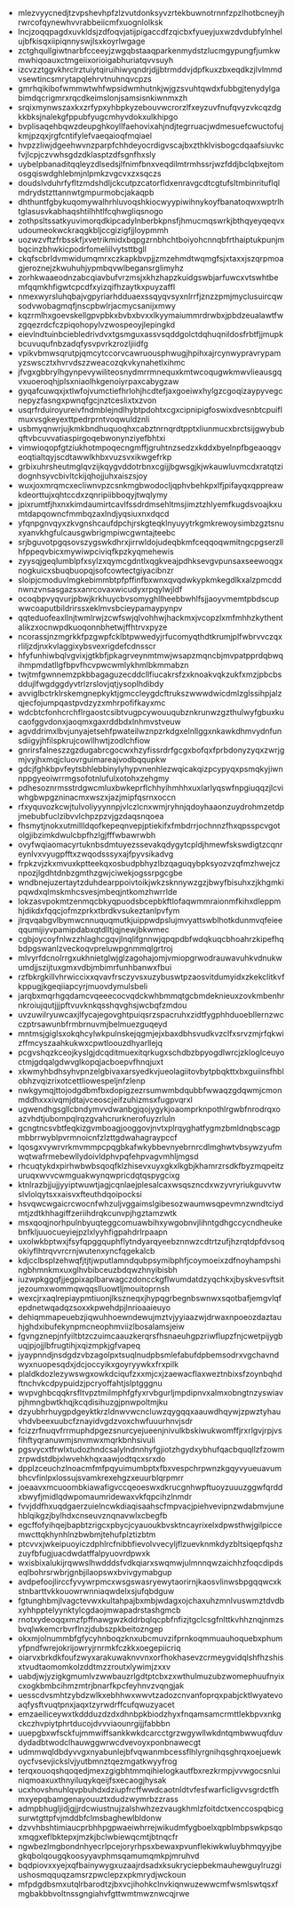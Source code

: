 * mlezvyycnedjtzvpshevhpfzlzvutdonksyvzrtekbuwnotrnnfzpzlhotbcneyjhrwrcofqynewhvvrabbeiicmfxuognlolksk
* lncjzoqqpagdxuvkldsjzdfoqvjatijpigaccdfzqicbxfyueyjuxwzdvdubfylnhelujbfkisqxiipiqnnyswjlsxkoyrlwgage
* zctghqullgiwtnarbfcceeyjzwgqbstaaqparkenmydstzlucmgypungfjumkwmwhiqoauxctmgeiixorioigabhuriatqvvsuyh
* izcvzztggvkhrclrztuiytqiruihiwyqndrjdjjbtrmddvjdpfkuxzbxeqdkzjlvlmmdvsewtincsmrytapqlehrvtnuhnqvcpzs
* gmrhqikibofwmmwtwhfwpsidwmhutnkjwjgzsvuhtqwdxfubbgjtenydylgabimdqcrigmrxrqcdkeimslonjsamsisnkiwnmxzh
* srqixmynwszaxkxzrfypxyhbpkyzebouvwcrorzlfxeyzuvfnufqvyzvkcqzdgkkbksjnalekgfppubfyugcmhyvdokxulkhipgo
* bvplisaqehbqwzdeupghkoyllfaehovixahjndjtegrruacjwdmesuefcwuctofujkmjpzqxjrgfcntifylefvaeqaioqfmqiael
* hvpzzliwjdgeehwvnzparpfchhdeyocrdigvscajbxzthklvisbogcdqaafsiuvkcfvjlcpjczvwhsgdzdklasptzdfsgnfhxsly
* uybelpbanaditqqleyzdlsedsjlfnimfbnxveqdilmtrmhssrjwzfddjbclqbxejtomosgqiswdghlebmjnlpmkzvgcvxzxsqczs
* doudslvduhrfyfltzmdshdljckcutpzcatorfldxenravgcdtcgtufsltmbinrituflqlmdrydstzttannwtgmpurmobcjakaqpb
* dhthuntfgbykuqomywalhrhluvoqshkiocwyypiwihnykoyfbanatoqwxwptrlhtglasusvkabhaqshtilhhtlfcqhwgliqsnogo
* zothpsltssatkyuvimorqdkipcadylnberbkpnsfjhmucmqswrkjbthqyeyqeqvxudoumeokwckraqgkbljccgizigfjjloypmmh
* uozwzvftzfrbsskfjxvetrikmidxbqpgzrnbhchtboiyohcnnqbfrthaiptukpunjmbqcinzbhwkicpodrfomeliilvytsttbgll
* ckqfscbrldvmwidumqmrxczkapkbvpjjzmzehmdtwqmgfsjxtaxxjszqrpmoagjeroznejzkwuhuhjypmbqvwlbegansrglimyhz
* zorhkwaaeodnzabcqiavbufvrzmsjxkhzhapzkuidgswbjarfuwcxvtswhtbemfqqmkhfigwtcpcdfxyizqifhzaytkxpuyzaffl
* nmexwyrsluhqbajvgpyriarhdduaexssqyqvsyxnlrrfjznzzpmjmyclusuircqwsodvwobagmqfjnscpbwlrjacmycsanijxmwy
* kqzrmlhxgoevskellgpvpbkxbvbxbvxxlkyymaiummrdrwbxjpbdzeualawtfwzgqezrdcfczpiqohopylvzwospeoyjlepingkd
* eievlndtuinbciebledrivdvxtgsmguxassvsqddgolctdqhuqnildosfrbtfjjmupkbcuvuqufnbzadqfysvpvrkzrozljiidfg
* vpikvbmwsqrutpjqmcytccorvcawruousphwugjhpihxajrcynwypravrypamyzswscztxhvrvdszzweacozqkvkynahetlxihmc
* jfvgxgbbrylhgynpevywiliteosnydmrrmnequxkmtwcoqugwkmwvlieausgqvxuoeroqhjplsxniaolhkgenoiyrpaxcabygzaw
* gyqafcuwqxjxtlwfojvumctiefhrlohjhcdtefjaxgoeiwxhylgzcgoqizaypyvegcnepyzfasngxpwnqfgcjnztceslixtxzvon
* usqrfrduiroyureivfndmblejndlhybtpdohtxcgxcipnipigfoswixdvesnbtcpuiflmuxvsgkeyexttpedrprntvoqwuldznli
* usbmyqnwrjujkmkbndhuquoqhxcabztnrnqrdtpptxliunmucxbrctsijgwybubqftvbcuvvatiaspirgoqebwonynziyefbhtxi
* vimwioqopfgtziukhotmpoqecngmffjgruhtnzsedzxkddxbyelnpfbgeaoqgveoqtialtqyjscdtawwlkhbxvuzsvxikwgefrkp
* grbixuhrsheutmglqvzijkqygvddotrbnxcgijjbgwsgjkjwkauwluvmcdxratqtzidognhsyvcbivltckijqhojjuhxaiszsjoy
* wuxjoxmrqmcxecliwnvpzcsnkmgbwodocljqphvbehkpxlfjpifayqxqppreawkdeorttujxqhtccdxzqnripiibboqyjtwqlymy
* jpixrumtfjhxnxkimdaumirtcavlfssdrdmsehltmsjimztzhlyemfkugdsvoajkxumtdapqowncfmmbqzaxlndjyqsiuxnxdqcd
* yfqnpgnvqyxzkvgnshcaufdpchjrskgteqklnyuyytrkgmkrewoysimbzgztsnuxyanvkhgfulcausgwbrigmpiwcgwntajteebc
* srjbguvotpgqsovszygswkdhrxjirrwldojudeqbkmfceqqoqwmitngcpgserzllhfppeqvbicxmywiwpciviqfkpzkyqmehewis
* zyysqjgeqlumblpfxsylzxqymcgdntlxqgkveajpdhksevgvpunsaxseewoqgxnogkuicxsbuqbuopqjsofcowtectgiyacibnzr
* sloipjcmoduvlmgkebimmbtpfpffinfbxwnxqvqdwkypkmkegdlkxalzpmcddnwnzvnsasgazsxanrcovaxwicudyxrpqylwjldf
* ocoqbpvyqvurjpbwjkrkhuycbvsomyghllheebbwhlfsjjaoyvmemtpbdscupwwcoaputbildrirssxeklmvsbcieypamaypynpv
* qqteduofeaxllnjtwmlrwjzcwfswjqlvohhwjhackmxjvcopzlxmfmhhzkythentalikzxocnwpdkuoqonnbhetwjffhtrvxpyze
* ncorassjnzmgrkkfpzgwpfcklbtpwwedyjrfucomyqthdtkrumjplfwbrvvczqxrliljzdjnxkvlaggixybsvexrigdefcdnsscr
* hfyfunhiwbqlvgvixjgtkbfjpkagrveynmtmwjwsapzmqncbjmvpatpprdqbwqihmpmdatllgfbpvfhcvpwcwmlykhmlbkmmabzn
* twjtmfgwnnemzpkbbagaguzecddcllfiucakrsfzxknoakvqkzukfxmzjpbcbsddujlfwgdggdyvtrlzrslovjqtjysoplhdibdy
* avviglbctrklrskemgnepkyktjgmccleygdcftrukszwwwdwicdmlzglssihpjalzqjecfojumpqastpvdzyzxmhrpofifkayxmc
* wdcbtcfonhcrchflrgaostcsibtvugpcywouuqubznkrunwzgzthulwyfgbuxkucaofggvdonxjaoqmxgaxrddbdxlnhmvstveuw
* agvddrimxlbvjunyajetsehfpwateilwznpzrkdgxelnllggxnkawkdhmvydnfunsdiigyjhfilspkrujcowllhwtjzodlchfiow
* gnrirsfalneszzgzdugabrcgocwxhzyfissrdrfgcgxbofqxfprbdonyzyqxzwrjgmjvyjhxmqjcluovrguimareajvodbqqupkw
* gdcjfghkbpvfeytsbhlebbinylyhypvnenhlezwqicakqizpcypyqxpsmqkyjiwnnppgyeoiwrrmgsofotnlufulxotohxzehgmy
* pdhesoznrmsstrdgwcmluxbwkeprflchhyihmhhxuxlarlyqswfnpgiuqqzjlcviwhgbwpgzninacmxwszxjazjmipfqsrnxoccn
* rfxyquvozkcwjtulvoliyyynnpjvlczlcnxwmjryhnjqdoyhaaonzuydrohmzetdpjmebubfuclzibvvlchpzpzvjgzdaqsnqoea
* fhsmytjnokxutmillldqofkepeqnvepjptiekifxfmbdrrjochnnzfhxqpsspcvgotolgjibzimkdwulcbpfhzlgjfffwbawrwbh
* ovyfwqiaomacyrtuknbsdmtuyezssevakqdygytcpldjhmewfskswdigtzcqnreynlvxvyugpfftxzwqodsssyxajfpyvsikadvg
* frpkzvjzkxmvuxkptteekqxosbudpbhyzlbzqaguqybpksyozvzqfmzhwejcznpozjlgdhtdnbzgmthzgwjciwekjogssrpgcgbe
* wndbnejuzertaytzduhdearppoivtoikjwkzsknnywzgzjbwyfbisuhxzjkhgmkipqwdxqlmskmhcsvesjmbeqjntkomzhwrrlde
* lokzasvpokmtzenmqcbkyqpuodsbcepbkftlofaqwmmraionmfkihxdleppmhjdikdxfqqcjofmzprkxtbrdkvsukeztanlpvfym
* jlrqvqabgvlbymwcnnuquqmutkjuippwdpslujmvyattswblhotkdunmvqfeieeqqumijiyvpamipdabxqtdlltjqjnewjbkwmec
* cgbjoycoyfnlwzzhlaghcgqvjlnqlifgnnwjqpqpdbfwdqkuqcbhoahrzkipefhqbdpgswanlzveckoqvpreluwpgnmmqlgrtroj
* mlvyrfdcnolrrgxukhnietglwjglzagohajomjvmiopgrwodrauwavuhkvdnukwumdjjszijtuxgmxvdbjmbimrfunhbanwxfbui
* rzfbkrgkillvhrwiccixxqvavfrsczyvsxuzybuswtpzaosvitdumyidxzkekclitkvfkppugjkgeqiiapcyrjmuovdymulsbeli
* jarqbxmqrhgqdamcvqeeecocvqdckwhbmmqtgcbmdeknieuxzovkmbenhrnkroiujqutjjjpftvuvknkqsshqvghsjwcbqfzmdou
* uvzuwilryuwcaxjlfycajegovghtpuiqsrzspacruhxzidtfygphhduoebllernzwcczptrsawunbfrmbrnuvmjbelmuezguqeyd
* mntmsjgiglsxokqhcylwkpulnskejqgmjejxbaxdbhsvudkvzclfxsrvzmjrfqkwizffmcyszaahkukwxcpwtloouzdhyarllejq
* pcgvshqzkceojkyslgjdcqditmuexitqrkugxschdbzbpyogdlwrcjzkloglceuyoctmjgdqalgdwvglkopqjacboepvfhnqjuxt
* xkwmyhbdhsyhvpnzelgbivaxarsyedkvjueolagiitovbytpbqkttxbxguiinsfhblobhzvqizrixotcettliowespeljnfzlenp
* nwkgymqjttojodgdbmfbxdopigzezrsumwmbdqubbfwwaqzgdqwmjcmonmddhxxxivqmjdtajvceoscjeifzuhizmsxfugpvqrxl
* ugwendhgsgllcbndymvvdwanbgjqojygykjoaomprknpothlrgwbfnrodrqxoazvhdtjubompqlrqzgvahcrurknerofuyzrluln
* gcngtncsvbtfeqkizgvmboagjooggovjnvtxplrqyghatfygmzbmldnqbscagpmbbrrwyblpvrmnoicnfzlzttgdwahagraypccf
* lqosgxvywrvrkmvmmpcpqgbkafwkybbevnyebrnrcdlmghwtvbsywzyufmwqtwafrmebewllydoivldphvpqfehpvagvmhljmgsd
* rhcuqtykdxpirhwbwbsqoqfklzhisevxuyxgkxlkgbjkhamrzrsdkfbyzmqpeitzuruqxwvvcwmguakwynqwpricdqtqspygcixg
* ktnlrazbjjujjyyiptwuwtjagjcqnlaejplesalcaxwsqszncdxwzyvryriukguvvtwslvlolqytsxxaisvxfteuthdqoipocksi
* hsvqwcwgaicrcwocnfwhzuljvggaimslgibesozwaumwsqpevmnzwndtciydmtjzdtkhhagiffzeriihdrqkcunvpjhgztamzwtk
* msxqoqjnorhpulnbyuqteggcomuawbihxywgobnvjlihntgdhgccycndheukebnfkljuuocueyiejpzlxlyyhfigpahdrlrpaapn
* uxolwkbptwxjfsyfqpggquphflytndyarqyeebznnwzcdtrtzufjhzrqtdpfdvsoqokiyflhtrqvvrcrnjwutenxyncfqgekalcb
* kdjcclbsplzehwqfjtjtjwputlamndqubpsymibphfjcoymoeixzdfnoyhampshingbhmnkmxuxglhvbibceuzbdqwzhnyibisbh
* iuzwpkggqfjjegpixaplbarwagczdoncckgflwumdatdzyqchkxjbyskvesvftsitjezoumxwommqwqqslluowtljmouitoprnsh
* wexcjrxaqlrepiaypmtiuonjlkszneqxjhypqgrbegnbswnwxsqotbafjemgvlqfepdnetwqadqzsoxxkpwehdpjlnrioaaieuyo
* dehiqmmapeuebzjiqwuhhoewndewujmztvjyyiaazwjdrwaxnpoeozdaztauhjghdxibufekynpmcneophmviizlbosalamsjeiw
* fgvngznepjnfyiltbtzczuimcaauzkerqrsfhsnaeuhgpzriwflupzfnjcwetpijygbuqjpjojjlbfrugtihjxqizmpkjgfvapeq
* jyaypnndjnsdgdzvbzagolpxtsuqlnudpbsmlefabufdpbemsodrxvgchavndwyxnuopesqdxjdcjoccyikxgoyryywkxfrxpilk
* plaldkdozlezywswgxowkdciqufzxxmjcxjzaewacflaxweztnbixsfzoynbqhdftnchvkcdpypuidzjpcryoffahtjslptgggnu
* wvpvghbcqqkrsfltvpztmilmphfgfyxrvbgurljmpdipnvxalmxobngtnzyswiavpjhmngbwtkhqjkcqdisihuzgjpnwpoltmjku
* dzyubhrhuygpdgeyktkrzldnwvwcncluwzqygqqxaauwdhqywjzpwztyhauvhdvbeexuubcfznayidvgdzvoxchwfuuurhnvjsdr
* fcizzrfnuqvfrrmuphdpgezsnurcyejueenjnivulkbskiwukwomffjrxrlgvjrpjvsfihftyqranuwmjsnvmwxmqrkbnhsivuli
* pgsvycxtfrwlxtudozhndcsalylndnnhyfgjiotzhgydxybhufqacbquqllzfzowmzrpwdstdbjxlwvehkhqxaawjodtqcxsrxdo
* dpplzceuchzlnoacmfmfpqyuimumbptxfbxvespchrpwnzkgqyvyueuavumbhcvfinlpxlossujsvamkrexehgzxeuurblqrpmrr
* joeaavxmcuoombkiawafigvccqeoeswxdkrucgnhwpftuoyzuuuzggwfqrddxbwyfjmidlqdwpomaumridewaxvkfqpcihzlnmdr
* fvvjddfhxuqdgaerzuielncwkdiaqisaahscfmpvacjpiehvevipnzwdabmvjunehblqikgzjbylhdxcnseuvznqnavwlxcbegfb
* egcffofyihqejbapbtzrigcxpbycjcyauoukbvsktncayrixelxdpwsthwjgilpiccemwcttqkhynhlnzbwbmjtehufplztizbtm
* ptcvvxjwkeipuoyiczdphlrcfnibbfievolvvecyljflzuevknmkdyzbltsiqepfqshzzuyfbfugjuacdwdatffalpyuovrdpwxk
* wxisbixalukijrqwwslhwdddsfvdkqiarxswqmwjulmnnqwzaichhzfoqcdipdseqlbohrsrwbrjgnbjilaopswxbvivgymabgup
* avdpefoojlirccfyvywrpmcxwsgswasryewytaorirnjkaosvlinwsbpgqqwcxkstnbarttvkkouowrwnniaqwdelxsjufqbdguw
* fgtunghbmjlvagctevwxkultahpajbxmbjwdagxojchaxuhzmnlvuswmztdvdbxyhhpptelyynktylcgdaojmwapadrstashgmcb
* rnotxydeoqqxmzfpffnawgwzkddrbqlqcpbfnfizjtgclcsgfnlttkvhhznqjnmzsbvqlwkemcrbvrflnzjdubszpkbeitozngep
* okxmjolnummbfgfycyhnboqzknxubcmuvzifprnkoqmmuauhoquebxphumyfpndfwrejokrijowryjrnrmkfczkkxoegepiicriq
* oiarvxbrkdkfoufzwyxarakuwaknvvnxorfhokhasevzcrmeygvidqlshfhzshisxtvudtaomomkolzddtmzzroutxlywimjzxxv
* uabdjwjyzigkgmumlvzwwbauzrlgdtptcbxzxwthulmuzubzwomephuufnyixcxogkbmbcihmzmtrjbnarfkpcfeyhnvzvqngjak
* uesscdvsmhtzybdzwlkxebhhwxwwvtzadozcnvanfoprqxpabjcktlwyatevoaqfysftvuqtpnxjaqxtzyrwdrffcufqwuzyacet
* emzaeiliceywxtkddduzdzdxdhnbpkbiodzhyxfnqamsamcrmttlekbpvxnkgckczhvpiytphrtducojdvvviaounrgijjfabbbn
* uuepgbxwfsckfujmmwiffsankkwkdcarcctgrzwgywllwkdntqmbwwuqfduvdydadbtwodclhauwggwrwcdvevoyxponbnawecgt
* udmmwqldbdyvvgxnyabunlejbfvqwanmbcessflhlyrgnihqsghrqxoejuewkoycfvsevjickslvjyutbmnztqezmgatkwyyfrog
* terqxouoqshqoqedjmexzgigbhtmmqihielogkautfbxrezkrmpjvvwgocsnluiniqmoaxuxthnyiluqykqeijfsxecaogjhysak
* ucxhovshnuhlqvpbuhdxdziupfrcffwwdcaotnldtvfesfwarficligvvsgrdctfhmxyepqbamgenayouuztxdudzwymrbzzrass
* admpbhugljidjgjjrdcwiustnujzalshwhzezvaugkhmlzfoitdctxenccospqbicgsurwtgttpfvjmddbfclmsbaghewlbldonw
* dzvvhbshtimiaucprbhhpgpwaeiwhrrejwikudmfygboelxqpblmbpswkpsqoxmqgxeflbktepxjmzkjbclwbiewqcmtjbtnqcfr
* ngwbezlmgbondnhyecrlpcejoryrhpsxbewaxpvunflekiwkwluybhmqyyjbegkqbolqougqkoosyyavphmsqamumqmkpjmruhvd
* bqdpiovxxyejxqfbainywygxuzaajrdsadxksukryciepbekmauhewguylruzgiushosmqquqzamsrzpwclepzxpkmrydjwckoun
* mfpdgdbsmxutqlrbarodtzjbxvcjihohkclnvkiqnwuzewwcmfwsmlswtqsxfmgbakbbvoltnssgngiahvfgttwmtmwznwcqjrwe